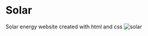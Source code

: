 # Solar
Solar energy website
created with html and css
![solar](https://user-images.githubusercontent.com/74678890/194300768-54f1a691-3cc6-455d-b452-5710134a86d4.PNG)
